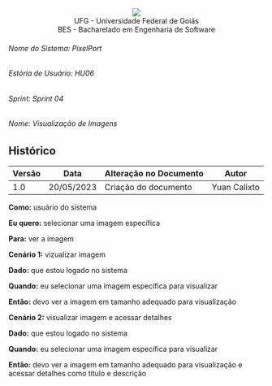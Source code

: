 <div align=center>
  <img src="./../imagens/INFVertical.jpg">
</div>


<div align="center">UFG - Universidade Federal de Goiás</div>
<div align="center">BES - Bacharelado em Engenharia de Software</div>

###### Nome do Sistema: PixelPort
###### Estória de Usuário: HU06
###### Sprint: Sprint 04
###### Nome: Visualização de Imagens

## Histórico
|**Versão**|**Data**|**Alteração no Documento**|**Autor**|
|------|----|---------|-----|
|1.0|20/05/2023|Criação do documento|Yuan Calixto|



**Como:** usuário do sistema

**Eu quero:** selecionar uma imagem específica

**Para:** ver a imagem


**Cenário 1:** vizualizar imagem

**Dado:** que estou logado no sistema

**Quando:** eu selecionar uma imagem específica para visualizar

**Então:** devo ver a imagem em tamanho adequado para visualização



**Cenário 2:** visualizar imagem e acessar detalhes

**Dado:** que estou logado no sistema

**Quando:** eu selecionar uma imagem específica para visualizar

**Então:** devo ver a imagem em tamanho adequado para visualização e acessar detalhes como título e descrição

</DIV>
